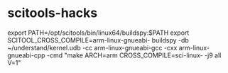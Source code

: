 # scitools-hacks

export PATH=/opt/scitools/bin/linux64/buildspy:$PATH
export SCITOOL_CROSS_COMPILE=arm-linux-gnueabi-
buildspy -db ~/understand/kernel.udb -cc arm-linux-gnueabi-gcc -cxx arm-linux-gnueabi-cpp -cmd "make ARCH=arm CROSS_COMPILE=sci-linux- -j9 all V=1"
